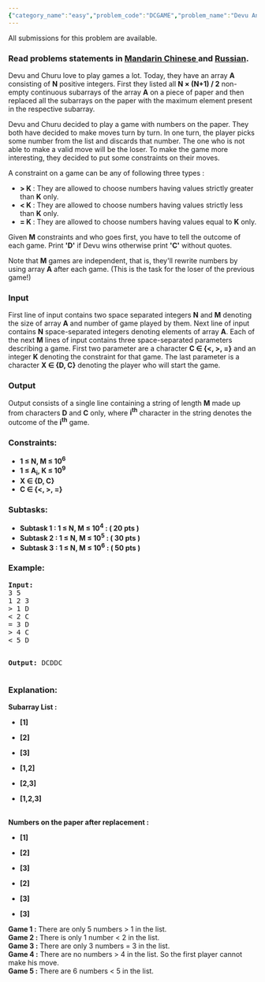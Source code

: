 ```yaml
---
{"category_name":"easy","problem_code":"DCGAME","problem_name":"Devu And Churu ","languages_supported":{"0":"ADA","1":"ASM","2":"BASH","3":"BF","4":"C","5":"C99 strict","6":"CAML","7":"CLOJ","8":"CLPS","9":"CPP 4.3.2","10":"CPP 4.9.2","11":"CPP14","12":"CS2","13":"D","14":"ERL","15":"FORT","16":"FS","17":"GO","18":"HASK","19":"ICK","20":"ICON","21":"JAVA","22":"JS","23":"LISP clisp","24":"LISP sbcl","25":"LUA","26":"NEM","27":"NICE","28":"NODEJS","29":"PAS fpc","30":"PAS gpc","31":"PERL","32":"PERL6","33":"PHP","34":"PIKE","35":"PRLG","36":"PYPY","37":"PYTH","38":"PYTH 3.4","39":"RUBY","40":"SCALA","41":"SCM chicken","42":"SCM guile","43":"SCM qobi","44":"ST","45":"TCL","46":"TEXT","47":"WSPC"},"max_timelimit":1.5,"source_sizelimit":50000,"problem_author":"ma5termind","problem_tester":"laycurse","date_added":"2-04-2015","tags":{"0":"aug15","1":"binary","2":"combinatorics","3":"ma5termind","4":"medium","5":"stack","6":"stock","7":"value"},"editorial_url":"http://discuss.codechef.com/problems/DCGAME","time":{"view_start_date":1439803800,"submit_start_date":1439803800,"visible_start_date":1439803800,"end_date":1735669800},"layout":"problem"}
---
```

<span class="solution-visible-txt">All submissions for this problem are available.</span><h3> Read problems statements in <a target="_blank" href="http://www.codechef.com/download/translated/AUG15/mandarin/DCGAME.pdf">Mandarin Chinese </a> and <a target="_blank" href="http://www.codechef.com/download/translated/AUG15/russian/DCGAME.pdf">Russian</a>.</h3>
<p>Devu and Churu love to play games a lot. Today, they have an array <b>A</b> consisting of <b>N</b> positive integers. First they listed all <b>N × (N+1) / 2</b> non-empty continuous subarrays of the array <b>A</b> on a piece of paper and then replaced all the subarrays on the paper with the maximum element present in the respective subarray.</p>
<p>Devu and Churu decided to play a game with numbers on the paper. They both have decided to make moves turn by turn. In one turn, the player picks some number from the list and discards that number. The one who is not able to make a valid move will be the loser. To make the game more interesting, they decided to put some constraints on their moves.</p>
<p>A constraint on a game can be any of following three types :</p>
<ul>
<li><b> > K </b>: They are allowed to choose numbers having values strictly greater than <b>K</b> only.</li>
<li><b> &lt; K </b>: They are allowed to choose numbers having values strictly less than <b>K</b> only.</li>
<li><b> = K </b>: They are allowed to choose numbers having values equal to <b>K</b> only.</li>
</ul>
<p> </p>
<p>Given <b>M</b> constraints and who goes first, you have to tell the outcome of each game. Print <b>'D'</b> if Devu wins otherwise print <b>'C'</b> without quotes.</p>
<p>Note that <b>M</b> games are independent, that is, they'll rewrite numbers by using array <b>A</b> after each game. (This is the task for the loser of the previous game!)</p>
<h3>Input </h3>
<p>First line of input contains two space separated integers <b>N</b> and <b>M</b> denoting the size of array <b>A</b> and number of game played by them. Next line of input contains <b>N</b> space-separated integers denoting elements of array <b>A</b>. Each of the next <b>M</b> lines of input contains three space-separated parameters describing a game. First two parameter are a character <b>C ∈ {&lt;, >, =}</b> and an integer <b>K</b> denoting the constraint for that game. The last parameter is a character <b>X ∈ {D, C}</b> denoting the player who will start the game. </p>
<h3> Output </h3>
<p>Output consists of a single line containing a string of length <b>M</b> made up from characters <b>D</b> and <b>C</b> only, where <b>i<sup>th</sup></b> character in the string denotes the outcome of the <b>i<sup>th</sup></b> game.</p>
<h3> Constraints: </h3>
<ul>
<li><b>1 ≤ N, M ≤ 10<sup>6</sup></b></li>
<li><b>1 ≤ A<sub>i</sub>, K ≤ 10<sup>9</sup></b> </li>
<li><b>X ∈ {D, C}</b></li>
<li><b>C ∈ {&lt;, >, =}</b></li>
</ul>
<h3>Subtasks: </h3>
<ul>
<li><b>Subtask 1 : 1 ≤ N, M ≤ 10<sup>4</sup> : ( 20 pts )</b></li>
<li><b>Subtask 2 : 1 ≤ N, M ≤ 10<sup>5</sup> : ( 30 pts )</b></li>
<li><b>Subtask 3 : 1 ≤ N, M ≤ 10<sup>6</sup> : ( 50 pts )</b></li>
</ul>
<h3>Example:</h3>
<pre>
<b>Input:</b>
3 5
1 2 3
> 1 D
&lt; 2 C
= 3 D
> 4 C
&lt; 5 D

<b>Output:</b>
DCDDC
</pre><h3>Explanation: </h3>
<p>
<b>Subarray List :</b></p>
<ul>
<b>
<li>[1]</li>
<p></p></b><b>
<li>[2]</li>
<p></p></b><b>
<li>[3]</li>
<p></p></b><b>
<li>[1,2]</li>
<p></p></b><b>
<li>[2,3]</li>
<p></p></b><b>
<li>[1,2,3]</li>
<p></p></b></ul>
<p><br/><b>Numbers on the paper after replacement :</b></br/></p>
<ul>
<b>
<li>[1]</li>
<p></p></b><b>
<li>[2]</li>
<p></p></b><b>
<li>[3]</li>
<p></p></b><b>
<li>[2]</li>
<p></p></b><b>
<li>[3]</li>
<p></p></b><b>
<li>[3]</li>
<p></p></b>
</ul>

<p><b>Game 1 :</b> There are only 5 numbers > 1 in the list.<br />
<b>Game 2 :</b> There is only 1 number &lt; 2 in the list.<br />
<b>Game 3 :</b> There are only 3 numbers = 3 in the list.<br />
<b>Game 4 :</b> There are no numbers > 4 in the list. So the first player cannot make his move.<br />
<b>Game 5 :</b> There are 6 numbers &lt; 5 in the list.</p>
